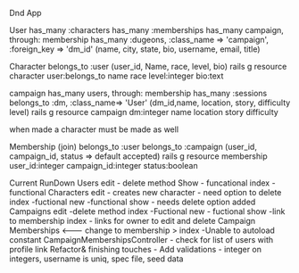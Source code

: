 Dnd App

User 
    has_many :characters
    has_many :memberships
    has_many campaign, through: membership
    has_many :dugeons, :class_name => 'campaign', :foreign_key => 'dm_id'
    (name, city, state, bio, username, email, title)


Character
    belongs_to :user
    (user_id, Name, race, level, bio)
rails g resource character user:belongs_to name race level:integer bio:text

campaign
    has_many users, through: membership
    has_many :sessions
    belongs_to :dm, :class_name=> 'User'
    (dm_id,name, location, story, difficulty level)
rails g resource campaign dm:integer name location story difficulty

when made a character must be made as well

Membership (join)
    belongs_to :user
    belongs_to :campaign
    (user_id, campaign_id, status => default accepted)
rails g resource membership user_id:integer campaign_id:integer status:boolean


Current RunDown
Users
    edit 
        - delete method
    Show
        - funcational
    index
        -functional
Characters
    edit
        - creates new character
        - need option to delete
    index
        -fuctional
    new
        -functional
    show
        - needs delete option added
Campaigns
    edit
        -delete method
    index
        -Fuctional
    new
        - fuctional
    show
        -link to membership index
        - links for owner to edit and delete
Campaign Memberships <--- change to membership >
    index
        -Unable to autoload constant CampaignMembershipsController
        - check for list of users with profile link
Refactor& finishing touches - 
        Add validations
            - integer on integers, username is uniq, spec file, seed data